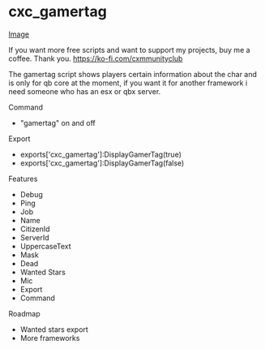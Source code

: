 # cxc_gamertag 
[Image](https://cdn.discordapp.com/attachments/1336991511178379325/1336991511358738503/20250206093815_1.jpg?ex=67a5d1e0&is=67a48060&hm=a124da3e4753d9a0b10441ab60eaa6ba52a9719fcc52e540c7226c4a3a79f5bf&)

If you want more free scripts and want to support my projects, buy me a coffee. Thank you.
https://ko-fi.com/cxmmunityclub

The gamertag script shows players certain information about the char and is only for qb core at the moment, if you want it for another framework i need someone who has an esx or qbx server.

Command
- "gamertag" on and off

Export
- exports['cxc_gamertag']:DisplayGamerTag(true)
- exports['cxc_gamertag']:DisplayGamerTag(false)

Features
- Debug
- Ping
- Job
- Name
- CitizenId
- ServerId
- UppercaseText
- Mask 
- Dead
- Wanted Stars
- Mic
- Export
- Command

Roadmap
- Wanted stars export 
- More frameworks


